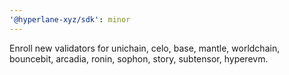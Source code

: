 ```yaml
---
'@hyperlane-xyz/sdk': minor
---
```


Enroll new validators for unichain, celo, base, mantle, worldchain, bouncebit, arcadia, ronin, sophon, story, subtensor, hyperevm.
